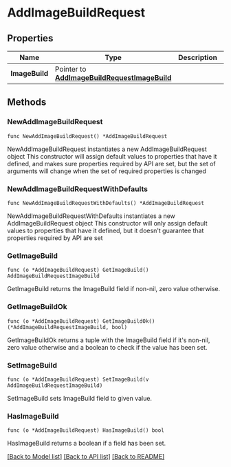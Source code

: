 # AddImageBuildRequest

## Properties

Name | Type | Description | Notes
------------ | ------------- | ------------- | -------------
**ImageBuild** | Pointer to [**AddImageBuildRequestImageBuild**](AddImageBuildRequestImageBuild.md) |  | [optional] 

## Methods

### NewAddImageBuildRequest

`func NewAddImageBuildRequest() *AddImageBuildRequest`

NewAddImageBuildRequest instantiates a new AddImageBuildRequest object
This constructor will assign default values to properties that have it defined,
and makes sure properties required by API are set, but the set of arguments
will change when the set of required properties is changed

### NewAddImageBuildRequestWithDefaults

`func NewAddImageBuildRequestWithDefaults() *AddImageBuildRequest`

NewAddImageBuildRequestWithDefaults instantiates a new AddImageBuildRequest object
This constructor will only assign default values to properties that have it defined,
but it doesn't guarantee that properties required by API are set

### GetImageBuild

`func (o *AddImageBuildRequest) GetImageBuild() AddImageBuildRequestImageBuild`

GetImageBuild returns the ImageBuild field if non-nil, zero value otherwise.

### GetImageBuildOk

`func (o *AddImageBuildRequest) GetImageBuildOk() (*AddImageBuildRequestImageBuild, bool)`

GetImageBuildOk returns a tuple with the ImageBuild field if it's non-nil, zero value otherwise
and a boolean to check if the value has been set.

### SetImageBuild

`func (o *AddImageBuildRequest) SetImageBuild(v AddImageBuildRequestImageBuild)`

SetImageBuild sets ImageBuild field to given value.

### HasImageBuild

`func (o *AddImageBuildRequest) HasImageBuild() bool`

HasImageBuild returns a boolean if a field has been set.


[[Back to Model list]](../README.md#documentation-for-models) [[Back to API list]](../README.md#documentation-for-api-endpoints) [[Back to README]](../README.md)


